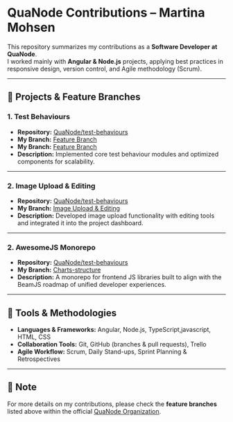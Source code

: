 # QuaNode Contributions – Martina Mohsen

This repository summarizes my contributions as a **Software Developer at QuaNode**.  
I worked mainly with **Angular & Node.js** projects, applying best practices in responsive design, version control, and Agile methodology (Scrum).  

---

## 🔹 Projects & Feature Branches

### 1. Test Behaviours
- **Repository:** [QuaNode/test-behaviours](https://github.com/QuaNode/test-behaviours)  
- **My Branch:** [Feature Branch](https://github.com/QuaNode/test-behaviours/tree/Responsive/update-side-menu-design)
- **My Branch:** [Feature Branch](https://github.com/QuaNode/test-behaviours/tree/Martina-Mohsen)
- **Description:** Implemented core test behaviour modules and optimized components for scalability.

---

### 2. Image Upload & Editing
- **Repository:** [QuaNode/test-behaviours](https://github.com/QuaNode/test-behaviours)  
- **My Branch:** [Image Upload & Editing](https://gitlab.com/QuaNode/poc/-/tree/martina/angular-setup?ref_type=heads)
- **Description:** Developed image upload functionality with editing tools and integrated it into the project dashboard.

---
### 2. AwesomeJS Monorepo
- **Repository:** [QuaNode/test-behaviours](https://github.com/Martina26-NMR/awesome-js.git)  
- **My Branch:** [Charts-structure](https://github.com/Martina26-NMR/awesome-js/tree/charts-structure)
- **Description:** A monorepo for frontend JS libraries built to align with the BeamJS roadmap of unified developer experiences.

---

## 🔧 Tools & Methodologies
- **Languages & Frameworks:** Angular, Node.js, TypeScript,javascript, HTML, CSS  
- **Collaboration Tools:** Git, GitHub (branches & pull requests), Trello  
- **Agile Workflow:** Scrum, Daily Stand-ups, Sprint Planning & Retrospectives  

---

## 📂 Note
For more details on my contributions, please check the **feature branches** listed above within the official [QuaNode Organization](https://github.com/QuaNode).
